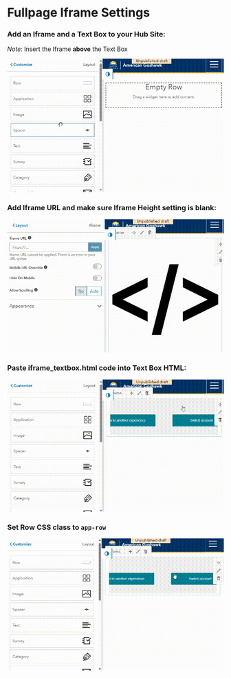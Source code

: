 # Fullpage Iframe Settings

### Add an Iframe and a Text Box to your Hub Site:
 *Note*: Insert the Iframe **above** the Text Box

![Step 1 Image](img/1_boxes.gif)

### Add Iframe URL and make sure Iframe Height setting is blank:

![Step 2 Image](img/2_iframe_settings.gif)

### Paste iframe_textbox.html code into Text Box HTML:

![Step 3 Image](img/3_textbox_settings.gif)

### Set Row CSS class to `app-row`

![Step 4 Image](img/4_row_settings.gif)
